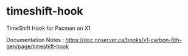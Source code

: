 # timeshift-hook
TimeShift Hook for Pacman on X1

Documentation Notes : https://doc.nnserver.ca/books/x1-carbon-6th-gen/page/timeshift-hook

